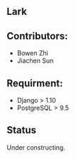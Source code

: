 Lark
-----

## Contributors:
* Bowen Zhi
* Jiachen Sun

## Requirment:
* Django > 1.10
* PostgreSQL > 9.5
 
## Status
Under constructing.
